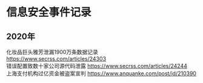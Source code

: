 # 信息安全事件记录    
## 2020年  
化妆品巨头雅芳泄漏1900万条数据记录   https://www.secrss.com/articles/24303  
错误配置致数十家公司源代码泄露   https://www.secrss.com/articles/24244    
上海支付机构过亿资金被盗案宣判 https://www.anquanke.com/post/id/210390   
